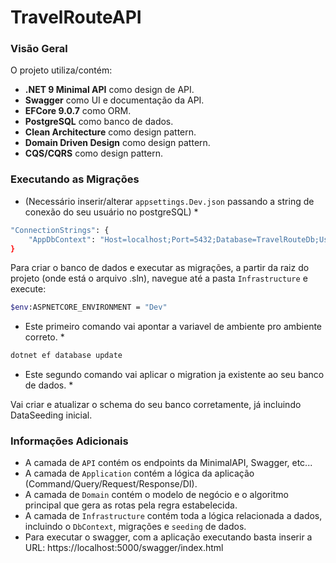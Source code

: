 # TravelRouteAPI

### Visão Geral

O projeto utiliza/contém: 
- **.NET 9 Minimal API** como design de API.
- **Swagger** como UI e documentação da API.
- **EFCore 9.0.7** como ORM.
- **PostgreSQL** como banco de dados.
- **Clean Architecture** como design pattern.
- **Domain Driven Design** como design pattern.
- **CQS/CQRS** como design pattern.


### Executando as Migrações

* (Necessário inserir/alterar `appsettings.Dev.json` passando a string de conexão do seu usuário no postgreSQL) *
```bash
"ConnectionStrings": {
    "AppDbContext": "Host=localhost;Port=5432;Database=TravelRouteDb;Username=[username];Password=[password];IncludeErrorDetail=True"
}
```  

Para criar o banco de dados e executar as migrações, a partir da raiz do projeto (onde está o arquivo .sln), navegue até a pasta `Infrastructure` e execute:


```bash
$env:ASPNETCORE_ENVIRONMENT = "Dev"
```
* Este primeiro comando vai apontar a variavel de ambiente pro ambiente correto. *

```bash
dotnet ef database update
```
* Este segundo comando vai aplicar o migration ja existente ao seu banco de dados. *

Vai criar e atualizar o schema do seu banco corretamente, já incluindo DataSeeding inicial.

### Informações Adicionais

- A camada de `API` contém os endpoints da MinimalAPI, Swagger, etc...
- A camada de `Application` contém a lógica da aplicação (Command/Query/Request/Response/DI).
- A camada de `Domain` contém o modelo de negócio e o algoritmo principal que gera as rotas pela regra estabelecida.
- A camada de `Infrastructure` contém toda a lógica relacionada a dados, incluindo o `DbContext`, migrações e `seeding` de dados.
- Para executar o swagger, com a aplicação executando basta inserir a URL: https://localhost:5000/swagger/index.html